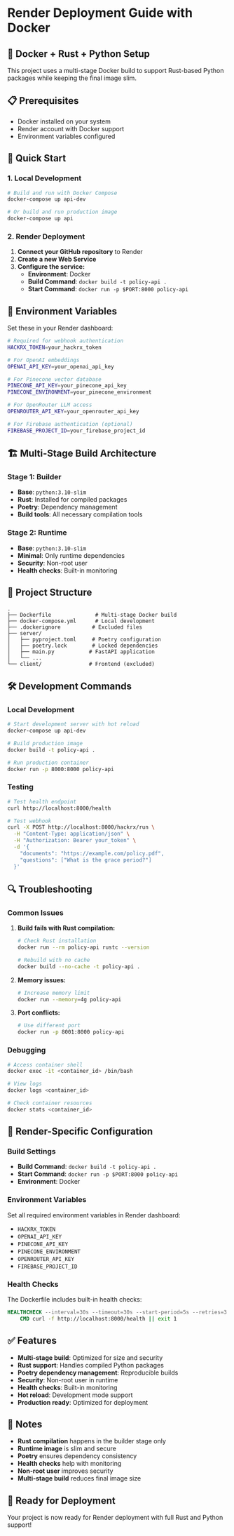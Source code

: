 # Render Deployment Guide with Docker

## 🐳 Docker + Rust + Python Setup

This project uses a multi-stage Docker build to support Rust-based Python packages while keeping the final image slim.

## 📋 Prerequisites

- Docker installed on your system
- Render account with Docker support
- Environment variables configured

## 🚀 Quick Start

### 1. Local Development

```bash
# Build and run with Docker Compose
docker-compose up api-dev

# Or build and run production image
docker-compose up api
```

### 2. Render Deployment

1. **Connect your GitHub repository** to Render
2. **Create a new Web Service**
3. **Configure the service:**
   - **Environment**: Docker
   - **Build Command**: `docker build -t policy-api .`
   - **Start Command**: `docker run -p $PORT:8000 policy-api`

## 🔧 Environment Variables

Set these in your Render dashboard:

```bash
# Required for webhook authentication
HACKRX_TOKEN=your_hackrx_token

# For OpenAI embeddings
OPENAI_API_KEY=your_openai_api_key

# For Pinecone vector database
PINECONE_API_KEY=your_pinecone_api_key
PINECONE_ENVIRONMENT=your_pinecone_environment

# For OpenRouter LLM access
OPENROUTER_API_KEY=your_openrouter_api_key

# For Firebase authentication (optional)
FIREBASE_PROJECT_ID=your_firebase_project_id
```

## 🏗️ Multi-Stage Build Architecture

### Stage 1: Builder
- **Base**: `python:3.10-slim`
- **Rust**: Installed for compiled packages
- **Poetry**: Dependency management
- **Build tools**: All necessary compilation tools

### Stage 2: Runtime
- **Base**: `python:3.10-slim`
- **Minimal**: Only runtime dependencies
- **Security**: Non-root user
- **Health checks**: Built-in monitoring

## 📁 Project Structure

```
.
├── Dockerfile              # Multi-stage Docker build
├── docker-compose.yml      # Local development
├── .dockerignore          # Excluded files
├── server/
│   ├── pyproject.toml     # Poetry configuration
│   ├── poetry.lock        # Locked dependencies
│   ├── main.py           # FastAPI application
│   └── ...
└── client/               # Frontend (excluded)
```

## 🛠️ Development Commands

### Local Development
```bash
# Start development server with hot reload
docker-compose up api-dev

# Build production image
docker build -t policy-api .

# Run production container
docker run -p 8000:8000 policy-api
```

### Testing
```bash
# Test health endpoint
curl http://localhost:8000/health

# Test webhook
curl -X POST http://localhost:8000/hackrx/run \
  -H "Content-Type: application/json" \
  -H "Authorization: Bearer your_token" \
  -d '{
    "documents": "https://example.com/policy.pdf",
    "questions": ["What is the grace period?"]
  }'
```

## 🔍 Troubleshooting

### Common Issues

1. **Build fails with Rust compilation:**
   ```bash
   # Check Rust installation
   docker run --rm policy-api rustc --version
   
   # Rebuild with no cache
   docker build --no-cache -t policy-api .
   ```

2. **Memory issues:**
   ```bash
   # Increase memory limit
   docker run --memory=4g policy-api
   ```

3. **Port conflicts:**
   ```bash
   # Use different port
   docker run -p 8001:8000 policy-api
   ```

### Debugging

```bash
# Access container shell
docker exec -it <container_id> /bin/bash

# View logs
docker logs <container_id>

# Check container resources
docker stats <container_id>
```

## 🚀 Render-Specific Configuration

### Build Settings
- **Build Command**: `docker build -t policy-api .`
- **Start Command**: `docker run -p $PORT:8000 policy-api`
- **Environment**: Docker

### Environment Variables
Set all required environment variables in Render dashboard:
- `HACKRX_TOKEN`
- `OPENAI_API_KEY`
- `PINECONE_API_KEY`
- `PINECONE_ENVIRONMENT`
- `OPENROUTER_API_KEY`
- `FIREBASE_PROJECT_ID`

### Health Checks
The Dockerfile includes built-in health checks:
```dockerfile
HEALTHCHECK --interval=30s --timeout=30s --start-period=5s --retries=3 \
    CMD curl -f http://localhost:8000/health || exit 1
```

## ✅ Features

- **Multi-stage build**: Optimized for size and security
- **Rust support**: Handles compiled Python packages
- **Poetry dependency management**: Reproducible builds
- **Security**: Non-root user in runtime
- **Health checks**: Built-in monitoring
- **Hot reload**: Development mode support
- **Production ready**: Optimized for deployment

## 📝 Notes

- **Rust compilation** happens in the builder stage only
- **Runtime image** is slim and secure
- **Poetry** ensures dependency consistency
- **Health checks** help with monitoring
- **Non-root user** improves security
- **Multi-stage build** reduces final image size

## 🎯 Ready for Deployment

Your project is now ready for Render deployment with full Rust and Python support! 
